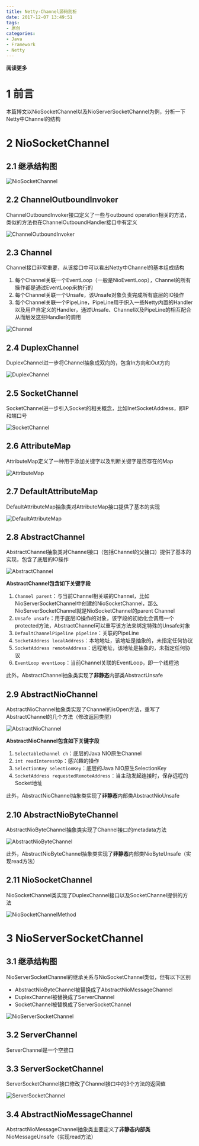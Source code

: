 ```yaml
---
title: Netty-Channel源码剖析
date: 2017-12-07 13:49:51
tags: 
- 原创
categories: 
- Java
- Framework
- Netty
---
```


**阅读更多**

<!--more-->

# 1 前言

本篇博文以NioSocketChannel以及NioServerSocketChannel为例，分析一下Netty中Channel的结构

# 2 NioSocketChannel

## 2.1 继承结构图

![NioSocketChannel](/images/Netty-Channel源码剖析/NioSocketChannel.png)

## 2.2 ChannelOutboundInvoker

ChannelOutboundInvoker接口定义了一些与outbound operation相关的方法，类似的方法也在ChannelOutboundHandler接口中有定义

![ChannelOutboundInvoker](/images/Netty-Channel源码剖析/ChannelOutboundInvoker.png)

## 2.3 Channel

Channel接口非常重要，从该接口中可以看出Netty中Channel的基本组成结构

1. 每个Channel关联一个EventLoop（一般是NioEventLoop），Channel的所有操作都是通过EventLoop来执行的
1. 每个Channel关联一个Unsafe，该Unsafe对象负责完成所有底层的IO操作
1. 每个Channel关联一个PipeLine，PipeLine用于织入一些Netty内置的Handler以及用户自定义的Handler，通过Unsafe、Channel以及PipeLine的相互配合从而触发这些Handler的调用

![Channel](/images/Netty-Channel源码剖析/Channel.png)

## 2.4 DuplexChannel

DuplexChannel进一步将Channel抽象成双向的，包含In方向和Out方向

![DuplexChannel](/images/Netty-Channel源码剖析/DuplexChannel.png)

## 2.5 SocketChannel

SocketChannel进一步引入Socket的相关概念，比如InetSocketAddress，即IP和端口号

![SocketChannel](/images/Netty-Channel源码剖析/SocketChannel.png)

## 2.6 AttributeMap

AttributeMap定义了一种用于添加关键字以及判断关键字是否存在的Map

![AttributeMap](/images/Netty-Channel源码剖析/AttributeMap.png)

## 2.7 DefaultAttributeMap

DefaultAttributeMap抽象类对AttributeMap接口提供了基本的实现

![DefaultAttributeMap](/images/Netty-Channel源码剖析/DefaultAttributeMap.png)

## 2.8 AbstractChannel

AbstractChannel抽象类对Channel接口（包括Channel的父接口）提供了基本的实现，包含了底层的IO操作

![AbstractChannel](/images/Netty-Channel源码剖析/AbstractChannel.png)

**AbstractChannel包含如下关键字段**

1. `Channel parent`：与当前Channel相关联的Channel，比如NioServerSocketChannel中创建的NioSocketChannel，那么NioServerSocketChannel就是NioSocketChannel的parent Channel
1. `Unsafe unsafe`：用于底层IO操作的对象，该字段的初始化会调用一个protected方法，AbstractChannel可以重写该方法来绑定特殊的Unsafe对象
1. `DefaultChannelPipeline pipeline`：关联的PipeLine
1. `SocketAddress localAddress`：本地地址，该地址是抽象的，未指定任何协议
1. `SocketAddress remoteAddress`：远程地址，该地址是抽象的，未指定任何协议
1. `EventLoop eventLoop`：当前Channel关联的EventLoop，即一个线程池

此外，AbstractChannel抽象类实现了**非静态**内部类AbstractUnsafe

## 2.9 AbstractNioChannel

AbstractNioChannel抽象类实现了Channel的isOpen方法，重写了AbstractChannel的几个方法（修改返回类型）

![AbstractNioChannel](/images/Netty-Channel源码剖析/AbstractNioChannel.png)

**AbstractNioChannel包含如下关键字段**

1. `SelectableChannel ch`：底层的Java NIO原生Channel
1. `int readInterestOp`：感兴趣的操作
1. `SelectionKey selectionKey`：底层的Java NIO原生SelectionKey
1. `SocketAddress requestedRemoteAddress`：当主动发起连接时，保存远程的Socket地址

此外，AbstractNioChannel抽象类实现了**非静态**内部类AbstractNioUnsafe

## 2.10 AbstractNioByteChannel

AbstractNioByteChannel抽象类实现了Channel接口的metadata方法

![AbstractNioByteChannel](/images/Netty-Channel源码剖析/AbstractNioByteChannel.png)

此外，AbstractNioByteChannel抽象类实现了**非静态**内部类NioByteUnsafe（实现read方法）

## 2.11 NioSocketChannel

NioSocketChannel类实现了DuplexChannel接口以及SocketChannel提供的方法

![NioSocketChannelMethod](/images/Netty-Channel源码剖析/NioSocketChannelMethod.png)

# 3 NioServerSocketChannel

## 3.1 继承结构图

NioServerSocketChannel的继承关系与NioSocketChannel类似，但有以下区别

* AbstractNioByteChannel被替换成了AbstractNioMessageChannel
* DuplexChannel被替换成了ServerChannel
* SocketChannel被替换成了ServerSocketChannel

![NioServerSocketChannel](/images/Netty-Channel源码剖析/NioServerSocketChannel.png)

## 3.2 ServerChannel

ServerChannel是一个空接口

## 3.3 ServerSocketChannel

ServerSocketChannel接口修改了Channel接口中的3个方法的返回值

![ServerSocketChannel](/images/Netty-Channel源码剖析/ServerSocketChannel.png)

## 3.4 AbstractNioMessageChannel

AbstractNioMessageChannel抽象类主要定义了**非静态内部类**NioMessageUnsafe（实现read方法）
